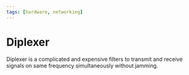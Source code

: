 ```yaml
---
tags: [hardware, networking]
---
```


# Diplexer

Diplexer is a complicated and expensive filters to transmit and receive signals
on same frequency simultaneously without jamming.
